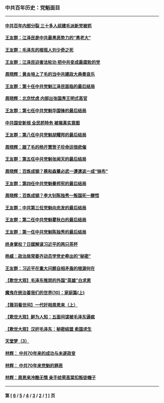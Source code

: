 ### 中共百年历史：党魁面目
---
#### [中共百年内部分裂 三十多人组建毛派新党被抓](../../pages/nf1176107/n13044023.md?06250430) 
#### [王友群：江泽民是中共最黑恶势力的“黑老大”](../../pages/nf1176107/n13022180.md?06250430) 
#### [王友群：毛泽东的接班人刘少奇之死](../../pages/nf1176107/n12991772.md?06250430) 
#### [王友群：江泽民迫害法轮功 把中共变成最腐败的党](../../pages/nf1176107/n12947347.md?06250430) 
#### [周晓辉：黄炎培上了毛的当中共建政大典奏哀乐](../../pages/nf1176107/n12942780.md?06250430) 
#### [王友群：第十任中共党魁江泽民面临的最后结局](../../pages/nf1176107/n12933748.md?06250430) 
#### [周晓辉：北京忧虑 内部出张国焘王明式高官](../../pages/nf1176107/n12931709.md?06250430) 
#### [王友群：第七任中共党魁华国锋的最后结局](../../pages/nf1176107/n12918457.md?06250430) 
#### [中共国安新规 全民抓特务 被揭真实意图](../../pages/nf1176107/n12911615.md?06250430) 
#### [王友群：第八任中共党魁胡耀邦的最后结局](../../pages/nf1176107/n12902918.md?06250430) 
#### [周晓辉：跟了毛的杨开慧贺子珍命运很悲催](../../pages/nf1176107/n12877804.md?06250430) 
#### [王友群：第五任中共党魁张闻天的最后结局](../../pages/nf1176107/n12865420.md?06250430) 
#### [周晓辉：百炼成钢？蔡和森董必武一遭遣返一成“抹布”](../../pages/nf1176107/n12854806.md?06250430) 
#### [王友群：第四任中共党魁秦邦宪的最后结局](../../pages/nf1176107/n12855290.md?06250430) 
#### [周晓辉：百炼成钢？李大钊陈独秀一叛国死一醒悟](../../pages/nf1176107/n12847981.md?06250430) 
#### [王友群：中共第三任党魁向忠发的最后结局](../../pages/nf1176107/n12840390.md?06250430) 
#### [王友群：第二任中共党魁瞿秋白的最后结局](../../pages/nf1176107/n12824710.md?06250430) 
#### [王友群：第一任中共党魁陈独秀的最后结局](../../pages/nf1176107/n12809869.md?06250430) 
#### [终身掌权？日媒解读习近平的两只茶杯](../../pages/nf1176107/n12805064.md?06250430) 
#### [杨威：政治局常委齐动员学党史牵出的“秘密”](../../pages/nf1176107/n12764642.md?06250430) 
#### [王友群：习近平在重大问题自相矛盾的根源何在](../../pages/nf1176107/n12499563.md?06250430) 
#### [【欺世大观】毛泽东推崇的外国“英雄”白求恩](../../pages/nf1176107/n12362005.md?06250430) 
#### [魔鬼在统治着我们的世界(10)：家庭篇(上)](../../pages/nf1176107/n10435448.md?06250430) 
#### [【薇羽看世间】一代奸相周恩来（上）](../../pages/nf1176107/n12401109.md?06250430) 
#### [【欺世大观】鲜为人知：五面间谍被毛泽东逼疯](../../pages/nf1176107/n12358513.md?06250430) 
#### [【欺世大观】汉奸毛泽东：秘密结盟 卖国求生](../../pages/nf1176107/n12356888.md?06250430) 
#### [天堂梦（3）](../../pages/nf1176107/n11798321.md?06250430) 
#### [林辉： 中共70年来的成功与未遂政变](../../pages/nf1176107/n11559430.md?06250430) 
#### [林辉： 中共70年来党魁的罪恶](../../pages/nf1176107/n11555284.md?06250430) 
#### [林辉：周恩来冷酷无情 亲手给荣高棠扣叛徒帽子](../../pages/nf1176107/n11428903.md?06250430) 

---
#### 第 [ [6](./6.md?06250430) / [5](./5.md?06250430) / [4](./4.md?06250430) / [3](./3.md?06250430) / [2](./2.md?06250430) / [1](./1.md?06250430) ] 页
